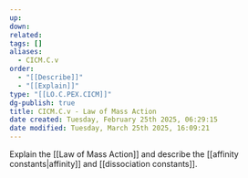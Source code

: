 ```yaml
---
up: 
down: 
related: 
tags: []
aliases:
  - CICM.C.v
order:
  - "[[Describe]]"
  - "[[Explain]]"
type: "[[LO.C.PEX.CICM]]"
dg-publish: true
title: CICM.C.v - Law of Mass Action
date created: Tuesday, February 25th 2025, 06:29:15
date modified: Tuesday, March 25th 2025, 16:09:21
---
```


Explain the [[Law of Mass Action]] and describe the [[affinity constants|affinity]] and [[dissociation constants]].
